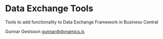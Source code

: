 # Data Exchange Tools
Tools to add functionality to Data Exchange Framework in Business Central

Gunnar Gestsson
gunnar@dynamics.is

